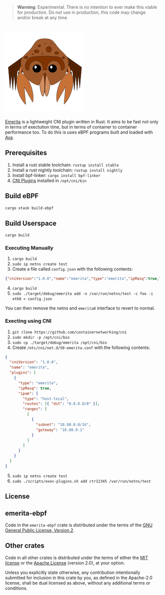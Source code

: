 > **Warning**: Experimental. There is no intention to ever make this viable for production. Do not use in production, this code may change and/or break at any time.

# ![Emerita](./assets/logo.png)

[Emerita](https://en.wikipedia.org/wiki/Emerita_(crustacean)) is a lightweight CNI plugin written in Rust.
It aims to be fast not only in terms of exectution time, but in terms of container to container performance too.
To do this is uses eBPF programs built and loaded with [Aya](https://aya-rs.dev).

## Prerequisites

1. Install a rust stable toolchain: `rustup install stable`
1. Install a rust nightly toolchain: `rustup install nightly`
1. Install bpf-linker: `cargo install bpf-linker`
1. [CNI Plugins](https://github.com/containernetworking/plugins/releases/tag/v1.1.1) installed in `/opt/cni/bin`

## Build eBPF

```bash
cargo xtask build-ebpf
```

## Build Userspace

```bash
cargo build
```

### Executing Manually

1. `cargo build`
2. `sudo ip netns create test`
3. Create a file called `config.json` with the following contents:
```json
{"cniVersion":"1.0.0","name":"emerita","type":"emerita","ipMasq":true,"ipam":{"type":"host-local","routes":[{"dst":"0.0.0.0/0"}],"ranges":[[{"gateway":"10.88.0.1","subnet":"10.88.0.0/16"}]]}}
```
4. `cargo build`
5. `sudo ./target/debug/emerita add -n /var/run/netns/test -c foo -i eth0 < config.json`

You can then remove the netns and `emerita0` interface to revert to normal.

### Execting using CNI

1. `git clone https://github.com/containernetworking/cni`
2. `sudo mkdir -p /opt/cni/bin`
3. `sudo cp ./target/debug/emerita /opt/cni/bin`
4. Create `/etc/cni/net.d/50-emerita.conf` with the following contents:
```json
{
  "cniVersion": "1.0.0",
  "name": "emerita",
  "plugins": [
    {
      "type": "emerita",
      "ipMasq": true,
      "ipam": {
        "type": "host-local",
        "routes": [{ "dst": "0.0.0.0/0" }],
        "ranges": [
          [
            {
              "subnet": "10.88.0.0/16",
              "gateway": "10.88.0.1"
            }
          ]
        ]
      }
    }
  ]
}
```
5. `sudo ip netns create test`
6. `sudo ./scripts/exec-plugins.sh add ctr12345 /var/run/netns/test`

## License

## emerita-ebpf

Code in the `emerita-ebpf` crate is distributed under the terms of the [GNU General Public License, Version 2].

## Other crates

Code in all other crates is distributed under the terms of either the [MIT license] or the [Apache License] (version 2.0), at your option.


Unless you explicitly state otherwise, any contribution intentionally submitted for inclusion in this crate by you, as defined in the Apache-2.0 license, shall be dual licensed as above, without any additional terms or conditions.

[MIT license]: LICENSE-MIT
[Apache license]: LICENSE-APACHE
[GNU General Public License, Version 2]: LICENSE-GPL
